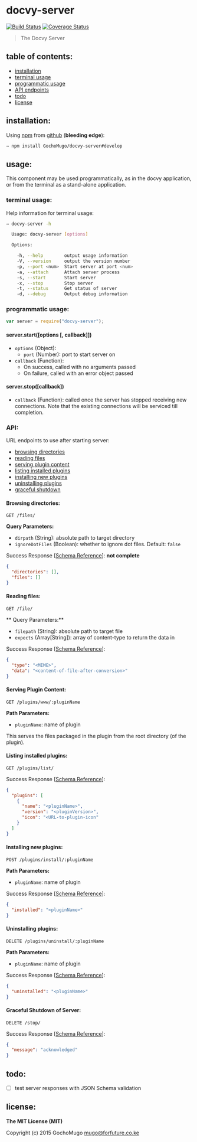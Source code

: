 
# docvy-server

[![Build Status](https://travis-ci.org/GochoMugo/docvy-server.svg?branch=develop)](https://travis-ci.org/GochoMugo/docvy-server) [![Coverage Status](https://coveralls.io/repos/GochoMugo/docvy-server/badge.svg?branch=develop)](https://coveralls.io/r/GochoMugo/docvy-server?branch=develop)

> The Docvy Server


## table of contents:

* [installation](#installation)
* [terminal usage](#terminal)
* [programmatic usage](#programmatic)
* [API endpoints](#api)
* [todo](#todo)
* [license](#license)


<a name="installation"></a>
## installation:

Using [npm][npm] from [github][repo] (**bleeding edge**):

```bash
⇒ npm install GochoMugo/docvy-server#develop
```


## usage:

This component may be used programmatically, as in the docvy application, or from the terminal as a stand-alone application.


<a name="terminal"></a>
### terminal usage:

Help information for terminal usage:

```bash
⇒ docvy-server -h

  Usage: docvy-server [options]

  Options:

    -h, --help        output usage information
    -V, --version     output the version number
    -p, --port <num>  Start server at port <num>
    -a, --attach      Attach server process
    -s, --start       Start server
    -x, --stop        Stop server
    -t, --status      Get status of server
    -d, --debug       Output debug information

```


<a name="programmatic"></a>
### programmatic usage:

```js
var server = require("docvy-server");
```

#### server.start([options [, callback]])

* `options` (Object):
  * `port` (Number): port to start server on
* `callback` (Function):
  * On success, called with no arguments passed
  * On failure, called with an error object passed


#### server.stop([callback])

* `callback` (Function): called once the server has stopped receiving new connections. Note that the existing connections will be serviced till completion.


<a name="api"></a>
### API:

URL endpoints to use after starting server:

* [browsing directories](#dirs)
* [reading files](#files)
* [serving plugin content](#plugin-content)
* [listing installed plugins](#plugin-list)
* [installing new plugins](#plugin-install)
* [uninstalling plugins](#plugin-uninstall)
* [graceful shutdown](#shutdown)


<a name="dirs"></a>
#### Browsing directories:

```http
GET /files/
```

**Query Parameters:**

* `dirpath` (String): absolute path to target directory
* `ignoreDotFiles` (Boolean): whether to ignore dot files. Default: `false`

Success Response [[Schema Reference](https://github.com/GochoMugo/docvy-server/tree/develop/schemas/files.json)]: **not complete**
```json
{
  "directories": [],
  "files": []
}
```


<a name="files"></a>
#### Reading files:

```http
GET /file/
```

** Query Parameters:**

* `filepath` (String): absolute path to target file
* `expects` (Array[String]): array of content-type to return the data in

Success Response [[Schema Reference](https://github.com/GochoMugo/docvy-server/tree/develop/schemas/file.json)]:
```json
{
  "type": "<MIME>",
  "data": "<content-of-file-after-conversion>"
}
```


<a name="plugin-content"></a>
#### Serving Plugin Content:

```http
GET /plugins/www/:pluginName
```

**Path Parameters:**

* `pluginName`: name of plugin

This serves the files packaged in the plugin from the root directory (of the plugin).


<a name="plugin-list"></a>
#### Listing installed plugins:

```http
GET /plugins/list/
```

Success Response [[Schema Reference](https://github.com/GochoMugo/docvy-server/tree/develop/schemas/plugins.list.json)]:
```json
{
  "plugins": [
    {
      "name": "<pluginName>",
      "version": "<pluginVersion>",
      "icon": "<URL-to-plugin-icon"
    }
  ]
}
```


<a name="plugin-install"></a>
#### Installing new plugins:

```http
POST /plugins/install/:pluginName
```

**Path Parameters:**

* `pluginName`: name of plugin

Success Response [[Schema Reference](https://github.com/GochoMugo/docvy-server/tree/develop/schemas/plugins.install.json)]:
```json
{
  "installed": "<pluginName>"
}
```


<a name="plugin-uninstall"></a>
#### Uninstalling plugins:

```http
DELETE /plugins/uninstall/:pluginName
```

**Path Parameters:**

* `pluginName`: name of plugin

Success Response [[Schema Reference](https://github.com/GochoMugo/docvy-server/tree/develop/schemas/plugins.uninstall.json)]:
```json
{
  "uninstalled": "<pluginName>"
}
```


<a name="shutdown"></a>
#### Graceful Shutdown of Server:

```http
DELETE /stop/
```

Success Response [[Schema Reference](https://github.com/GochoMugo/docvy-server/tree/develop/schemas/stop.json)]:
```json
{
  "message": "acknowledged"
}
```


<a name="todo"></a>
## todo:

* [ ] test server responses with JSON Schema validation


<a name="license"></a>
## license:

__The MIT License (MIT)__

Copyright (c) 2015 GochoMugo <mugo@forfuture.co.ke>


[npm]:https://npmjs.com
[repo]:https://github.com/GochoMugo/docvy-server


